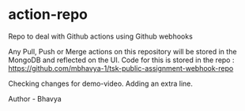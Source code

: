 # action-repo
Repo to deal with Github actions using Github webhooks

Any Pull, Push or Merge actions on this repository will be stored in the MongoDB and reflected on the UI.
Code for this is stored in the repo : https://github.com/mbhavya-1/tsk-public-assignment-webhook-repo

Checking changes for demo-video. Adding an extra line.

Author - Bhavya
